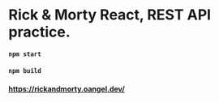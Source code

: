 # Rick & Morty React, REST API practice. 


#### `npm start`

#### `npm build`

####  https://rickandmorty.oangel.dev/



